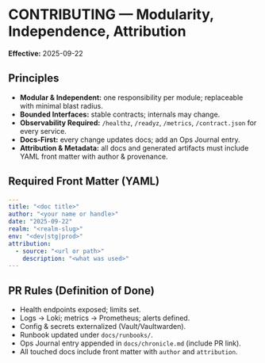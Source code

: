 # CONTRIBUTING — Modularity, Independence, Attribution

**Effective:** 2025-09-22

## Principles
- **Modular & Independent:** one responsibility per module; replaceable with minimal blast radius.
- **Bounded Interfaces:** stable contracts; internals may change.
- **Observability Required:** `/healthz`, `/readyz`, `/metrics`, `/contract.json` for every service.
- **Docs-First:** every change updates docs; add an Ops Journal entry.
- **Attribution & Metadata:** all docs and generated artifacts must include YAML front matter with author & provenance.

## Required Front Matter (YAML)
```yaml
---
title: "<doc title>"
author: "<your name or handle>"
date: "2025-09-22"
realm: "<realm-slug>"
env: "<dev|stg|prod>"
attribution:
  - source: "<url or path>"
    description: "<what was used>"
---
```

## PR Rules (Definition of Done)
- Health endpoints exposed; limits set.
- Logs → Loki; metrics → Prometheus; alerts defined.
- Config & secrets externalized (Vault/Vaultwarden).
- Runbook updated under `docs/runbooks/`.
- Ops Journal entry appended in `docs/chronicle.md` (include PR link).
- All touched docs include front matter with `author` and `attribution`.

